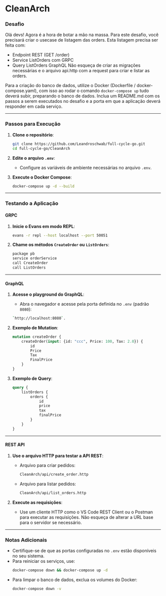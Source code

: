 # CleanArch 

### Desafio

Olá devs!
Agora é a hora de botar a mão na massa. Para este desafio, você precisará criar o usecase de listagem das orders.
Esta listagem precisa ser feita com:
- Endpoint REST (GET /order)
- Service ListOrders com GRPC
- Query ListOrders GraphQL
Não esqueça de criar as migrações necessárias e o arquivo api.http com a request para criar e listar as orders.

Para a criação do banco de dados, utilize o Docker (Dockerfile / docker-compose.yaml), com isso ao rodar o comando `docker-compose up` tudo deverá subir, preparando o banco de dados.
Inclua um README.md com os passos a serem executados no desafio e a porta em que a aplicação deverá responder em cada serviço.

---

### Passos para Execução

1. **Clone o repositório**:
   ```bash
   git clone https://github.com/Leandroschwab/full-cycle-go.git
   cd full-cycle-go/CleanArch
   ```

2. **Edite o arquivo `.env`**:
   - Configure as variáveis de ambiente necessárias no arquivo `.env`.

3. **Execute o Docker Compose**:
   ```bash
   docker-compose up -d --build
   ```

---

### Testando a Aplicação

#### GRPC

1. **Inicie o Evans em modo REPL**:
   ```bash
   evans -r repl --host localhost --port 50051
   ```

2. **Chame os métodos `CreateOrder` ou `ListOrders`**:
   ```bash
   package pb
   service orderService
   call CreateOrder
   call ListOrders
   ```

---

#### GraphQL

1. **Acesse o playground do GraphQL**:
   - Abra o navegador e acesse  pela porta definida no `.env` (padrão `8080`):
    ```bash
   `http://localhost:8080`.
    ```

2. **Exemplo de Mutation**:
   ```graphql
   mutation createOrder { 
       createOrder(input: {id: "ccc", Price: 100, Tax: 2.0}) { 
           id 
           Price 
           Tax 
           FinalPrice
       }
   }
   ```

3. **Exemplo de Query**:
   ```graphql
   query {
       listOrders {
           orders {
               id
               price
               tax
               finalPrice
           }
       }
   }
   ```

---

#### REST API

1. **Use o arquivo HTTP para testar a API REST**:
   - Arquivo para criar pedidos:
     ```bash
     CleanArch/api/create_order.http
     ```
   - Arquivo para listar pedidos:
     ```bash
     CleanArch/api/list_orders.http
     ```

2. **Execute as requisições**:
   - Use um cliente HTTP como o VS Code REST Client ou o Postman para executar as requisições. Não esqueça de alterar a URL base para o servidor se necessário.

---

### Notas Adicionais

- Certifique-se de que as portas configuradas no `.env` estão disponíveis no seu sistema.
- Para reiniciar os serviços, use:
  ```bash
  docker-compose down && docker-compose up -d
  ```
- Para limpar o banco de dados, exclua os volumes do Docker:
  ```bash
  docker-compose down -v
  ```